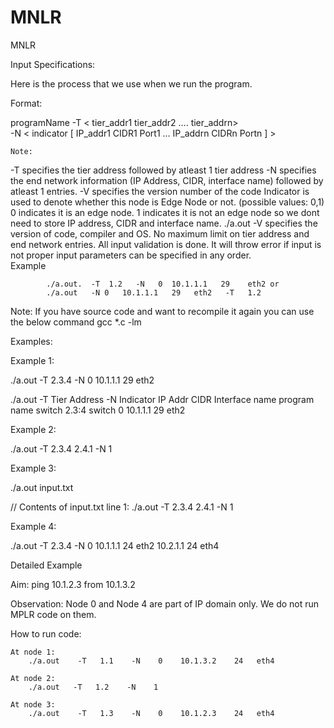 # MNLR
MNLR

Input Specifications:

Here is the process that we use when we run the program.

Format:

programName  -T  < tier_addr1   tier_addr2 ….  tier_addrn>  
		 -N  < indicator  [ IP_addr1  CIDR1  Port1  …  IP_addrn CIDRn  Portn ] > 

	Note:

-T specifies the tier address followed by atleast 1 tier address
-N specifies the end network information (IP Address, CIDR, interface name) followed by atleast 1 entries.
-V specifies the version number of the code
Indicator is used to denote whether this node is Edge Node or not. (possible values: 0,1)
0 indicates it is an edge node.
1 indicates it is not an edge node so we dont need to store IP address, CIDR and interface name.
./a.out -V specifies the version of code, compiler and OS.
No maximum limit on tier address and end network entries.
All input validation is done. It will throw error if input is not proper
input parameters can be specified in any order.  
            Example

            ./a.out.  -T  1.2   -N   0  10.1.1.1   29    eth2 or 
            ./a.out   -N 0   10.1.1.1   29   eth2   -T   1.2

Note:
	If you have source code and want to recompile it again you can use the below command
	gcc *.c  -lm


Examples:

Example 1:

./a.out   -T    2.3.4   -N   0   10.1.1.1   29   eth2


./a.out
-T
 Tier Address
-N
Indicator
IP Addr
CIDR
Interface 
name
program name
switch
2.3:4
switch
0
10.1.1.1
29
eth2


Example 2:

./a.out   -T  2.3.4  2.4.1  -N  1


Example 3:

./a.out input.txt

// Contents of input.txt
line 1: ./a.out   -T  2.3.4  2.4.1  -N  1

Example 4:

./a.out   -T    2.3.4   -N   0   10.1.1.1   24   eth2    10.2.1.1    24   eth4


Detailed Example


Aim:
	ping 10.1.2.3 from 10.1.3.2

Observation:
	Node 0 and Node 4 are part of IP domain only. We do not run MPLR code on them.

How to run code:
	
	At node 1:
		./a.out    -T   1.1    -N    0    10.1.3.2    24   eth4

	At node 2:
		./a.out   -T   1.2    -N    1

	At node 3:
		./a.out    -T   1.3    -N    0    10.1.2.3    24   eth4
	
